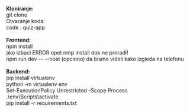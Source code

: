 <b>Kloniranje:</b> <br>
git clone <link> <br>
Otvaranje koda: <br>
code . quiz-app <br>
<br>
<b>Frontend:</b> <br>
npm install <br>
ako izbaci ERROR opet nmp install dok ne proradi! <br>
npm run dev -- --host (opciono) da bismo videli kako izgleda na telefonu <br>
<br>
<b>Backend:</b> <br>
pip install virtualenv <br>
python -m virtualenv env <br>
Set-ExecutionPolicy Unrestricted -Scope Process <br>
.\env\Scripts\activate <br>
pip install -r requirements.txt <br>
